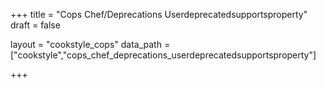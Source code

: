 +++
title = "Cops Chef/Deprecations Userdeprecatedsupportsproperty"
draft = false

layout = "cookstyle_cops"
data_path = ["cookstyle","cops_chef_deprecations_userdeprecatedsupportsproperty"]

+++

<!-- The content of this page is automatically generated from the
cops_chef_deprecations_userdeprecatedsupportsproperty.yml file in github.com/chef/cookstyle/docs-chef-io/data/cookstyle. -->
